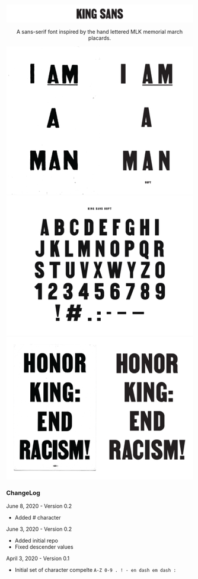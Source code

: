 ![King Sans](https://github.com/codycurley/king-sans/blob/master/specimen/specimen-title.png?raw=true)

<p align="center">A sans-serif font inspired by the hand lettered MLK memorial march placards.</p>

![I AM A MAN POSTER](https://github.com/codycurley/king-sans/blob/master/specimen/specimen-iam.png?raw=true)
![80PT](https://github.com/codycurley/king-sans/blob/master/specimen/specimen-glyphs-80pt.png?raw=true)
![HONOR KING POSTER](https://github.com/codycurley/king-sans/blob/master/specimen/specimen-honor.png?raw=true)

### ChangeLog

June 8, 2020 - Version 0.2
- Added # character

June 3, 2020 - Version 0.2
- Added initial repo
- Fixed descender values

April 3, 2020 - Version 0.1
- Initial set of character compelte `A-Z 0-9 . ! - en dash em dash :`
